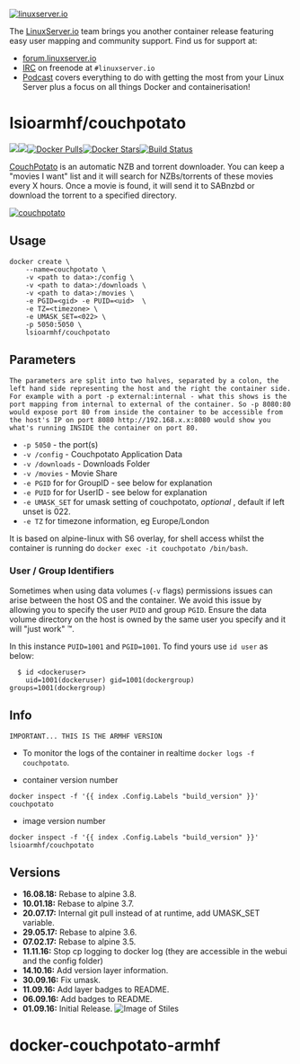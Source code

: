 [linuxserverurl]: https://linuxserver.io
[forumurl]: https://forum.linuxserver.io
[ircurl]: https://www.linuxserver.io/irc/
[podcasturl]: https://www.linuxserver.io/podcast/
[appurl]: https://couchpota.to/
[hub]: https://hub.docker.com/r/lsioarmhf/couchpotato/

[![linuxserver.io](https://raw.githubusercontent.com/linuxserver/docker-templates/master/linuxserver.io/img/linuxserver_medium.png)][linuxserverurl]

The [LinuxServer.io][linuxserverurl] team brings you another container release featuring easy user mapping and community support. Find us for support at:
* [forum.linuxserver.io][forumurl]
* [IRC][ircurl] on freenode at `#linuxserver.io`
* [Podcast][podcasturl] covers everything to do with getting the most from your Linux Server plus a focus on all things Docker and containerisation!

# lsioarmhf/couchpotato
[![](https://images.microbadger.com/badges/version/lsioarmhf/couchpotato.svg)](https://microbadger.com/images/lsioarmhf/couchpotato "Get your own version badge on microbadger.com")[![](https://images.microbadger.com/badges/image/lsioarmhf/couchpotato.svg)](https://microbadger.com/images/lsioarmhf/couchpotato "Get your own image badge on microbadger.com")[![Docker Pulls](https://img.shields.io/docker/pulls/lsioarmhf/couchpotato.svg)][hub][![Docker Stars](https://img.shields.io/docker/stars/lsioarmhf/couchpotato.svg)][hub][![Build Status](https://ci.linuxserver.io/buildStatus/icon?job=Docker-Builders/armhf/armhf-couchpotato)](https://ci.linuxserver.io/job/Docker-Builders/job/armhf/job/armhf-couchpotato/)

[CouchPotato](https://couchpota.to) is an automatic NZB and torrent downloader. You can keep a "movies I want" list and it will search for NZBs/torrents of these movies every X hours. Once a movie is found, it will send it to SABnzbd or download the torrent to a specified directory.

[![couchpotato](https://couchpota.to/media/images/full.png)][appurl]

## Usage

```
docker create \
	--name=couchpotato \
	-v <path to data>:/config \
	-v <path to data>:/downloads \
	-v <path to data>:/movies \
	-e PGID=<gid> -e PUID=<uid>  \
	-e TZ=<timezone> \
	-e UMASK_SET=<022> \
	-p 5050:5050 \
	lsioarmhf/couchpotato
```

## Parameters

`The parameters are split into two halves, separated by a colon, the left hand side representing the host and the right the container side. 
For example with a port -p external:internal - what this shows is the port mapping from internal to external of the container.
So -p 8080:80 would expose port 80 from inside the container to be accessible from the host's IP on port 8080
http://192.168.x.x:8080 would show you what's running INSIDE the container on port 80.`


* `-p 5050` - the port(s)
* `-v /config` - Couchpotato Application Data
* `-v /downloads` - Downloads Folder
* `-v /movies` - Movie Share
* `-e PGID` for for GroupID - see below for explanation
* `-e PUID` for for UserID - see below for explanation
* `-e UMASK_SET` for umask setting of couchpotato, *optional* , default if left unset is 022.
* `-e TZ` for timezone information, eg Europe/London

It is based on alpine-linux with S6 overlay, for shell access whilst the container is running do `docker exec -it couchpotato /bin/bash`.

### User / Group Identifiers

Sometimes when using data volumes (`-v` flags) permissions issues can arise between the host OS and the container. We avoid this issue by allowing you to specify the user `PUID` and group `PGID`. Ensure the data volume directory on the host is owned by the same user you specify and it will "just work" ™.

In this instance `PUID=1001` and `PGID=1001`. To find yours use `id user` as below:

```
  $ id <dockeruser>
    uid=1001(dockeruser) gid=1001(dockergroup) groups=1001(dockergroup)
```

## Info
`IMPORTANT... THIS IS THE ARMHF VERSION`

* To monitor the logs of the container in realtime `docker logs -f couchpotato`.

* container version number 

`docker inspect -f '{{ index .Config.Labels "build_version" }}' couchpotato`

* image version number

`docker inspect -f '{{ index .Config.Labels "build_version" }}' lsioarmhf/couchpotato`

## Versions

+ **16.08.18:** Rebase to alpine 3.8.
+ **10.01.18:** Rebase to alpine 3.7.
+ **20.07.17:** Internal git pull instead of at runtime, add UMASK_SET variable.
+ **29.05.17:** Rebase to alpine 3.6.
+ **07.02.17:** Rebase to alpine 3.5.
+ **11.11.16:** Stop cp logging to docker log (they are accessible in the webui and the config folder)
+ **14.10.16:** Add version layer information.
+ **30.09.16:** Fix umask.
+ **11.09.16:** Add layer badges to README.
+ **06.09.16:** Add badges to README.
+ **01.09.16:** Initial Release.
![Image of Stiles](https://storage.googleapis.com/stiles-images/StilesLogo.png)
# docker-couchpotato-armhf
